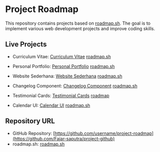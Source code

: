 # Project Roadmap

This repository contains projects based on [roadmap.sh](https://roadmap.sh/projects/single-page-cv). The goal is to implement various web development projects and improve coding skills.

## Live Projects

-   Curriculum Vitae: [Curriculum Vitae](https://github.com/Fajar-saputra/project-github/tree/main/curriculum-vitae-sederhana) [roadmap.sh](https://roadmap.sh/projects/curriculum-vitae)

-   Personal Portfolio: [Personal Portfolio](https://github.com/Fajar-saputra/project-roadmap/tree/main/03-personal-portfolio) [roadmap.sh](https://roadmap.sh/projects/portfolio-website)

-   Website Sederhana: [Website Sederhana](https://github.com/Fajar-saputra/project-roadmap/tree/main/02-website%20sederhana) [roadmap.sh](https://roadmap.sh/projects/basic-html-website)

-   Changelog Component: [Changelog Component](https://github.com/Fajar-saputra/project-roadmap/tree/main/04-changelog-component) [roadmap.sh](https://roadmap.sh/projects/changelog-component)

-   Testimonial Cards: [Testimonial Cards](https://github.com/Fajar-saputra/project-roadmap/tree/main/05-testimonial-cards) [roadmap](https://roadmap.sh/projects/testimonial-cards)

-   Calendar UI: [Calendar UI](https://github.com/Fajar-saputra/project-roadmap/tree/main/06-datepicker-ui) [roadmap.sh](https://roadmap.sh/projects/datepicker-ui)

## Repository URL

-   GitHub Repository: [https://github.com/username/project-roadmap](https://github.com/Fajar-saputra/project-github)
-   roadmap.sh: [roadmap.sh](https://roadmap.sh/projects/)
